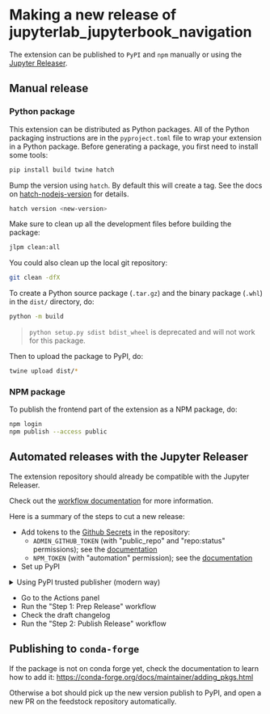 # Making a new release of jupyterlab_jupyterbook_navigation

The extension can be published to `PyPI` and `npm` manually or using the [Jupyter Releaser](https://github.com/jupyter-server/jupyter_releaser).

## Manual release

### Python package

This extension can be distributed as Python packages. All of the Python
packaging instructions are in the `pyproject.toml` file to wrap your extension in a
Python package. Before generating a package, you first need to install some tools:

```bash
pip install build twine hatch
```

Bump the version using `hatch`. By default this will create a tag.
See the docs on [hatch-nodejs-version](https://github.com/agoose77/hatch-nodejs-version#semver) for details.

```bash
hatch version <new-version>
```

Make sure to clean up all the development files before building the package:

```bash
jlpm clean:all
```

You could also clean up the local git repository:

```bash
git clean -dfX
```

To create a Python source package (`.tar.gz`) and the binary package (`.whl`) in the `dist/` directory, do:

```bash
python -m build
```

> `python setup.py sdist bdist_wheel` is deprecated and will not work for this package.

Then to upload the package to PyPI, do:

```bash
twine upload dist/*
```

### NPM package

To publish the frontend part of the extension as a NPM package, do:

```bash
npm login
npm publish --access public
```

## Automated releases with the Jupyter Releaser

The extension repository should already be compatible with the Jupyter Releaser.

Check out the [workflow documentation](https://jupyter-releaser.readthedocs.io/en/latest/get_started/making_release_from_repo.html) for more information.

Here is a summary of the steps to cut a new release:

- Add tokens to the [Github Secrets](https://docs.github.com/en/actions/security-guides/encrypted-secrets) in the repository:
  - `ADMIN_GITHUB_TOKEN` (with "public_repo" and "repo:status" permissions); see the [documentation](https://docs.github.com/en/authentication/keeping-your-account-and-data-secure/creating-a-personal-access-token)
  - `NPM_TOKEN` (with "automation" permission); see the [documentation](https://docs.npmjs.com/creating-and-viewing-access-tokens)
- Set up PyPI

<details><summary>Using PyPI trusted publisher (modern way)</summary>

- Set up your PyPI project by [adding a trusted publisher](https://docs.pypi.org/trusted-publishers/adding-a-publisher/)
  - The _workflow name_ is `publish-release.yml` and the _environment_ should be left blank.
- Ensure the publish release job as `permissions`: `id-token : write` (see the [documentation](https://docs.pypi.org/trusted-publishers/using-a-publisher/))

</details>

- Go to the Actions panel
- Run the "Step 1: Prep Release" workflow
- Check the draft changelog
- Run the "Step 2: Publish Release" workflow

## Publishing to `conda-forge`

If the package is not on conda forge yet, check the documentation to learn how to add it: https://conda-forge.org/docs/maintainer/adding_pkgs.html

Otherwise a bot should pick up the new version publish to PyPI, and open a new PR on the feedstock repository automatically.
